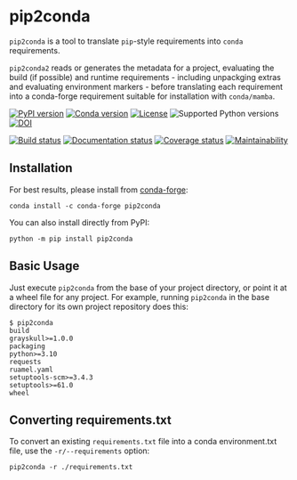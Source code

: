 # pip2conda

`pip2conda` is a tool to translate `pip`-style requirements into `conda`
requirements.

`pip2conda2` reads or generates the metadata for a project,
evaluating the build (if possible) and runtime requirements - including unpackging
extras and evaluating environment markers - before translating each requirement
into a conda-forge requirement suitable for installation with `conda/mamba`.

[![PyPI version](https://badge.fury.io/py/pip2conda.svg)](http://badge.fury.io/py/pip2conda)
[![Conda version](https://img.shields.io/conda/vn/conda-forge/pip2conda.svg)](https://anaconda.org/conda-forge/pip2conda/)
[![License](https://img.shields.io/pypi/l/pip2conda.svg)](https://choosealicense.com/licenses/gpl-3.0/)
![Supported Python versions](https://img.shields.io/pypi/pyversions/pip2conda.svg)
[![DOI](https://zenodo.org/badge/454433504.svg)](https://zenodo.org/badge/latestdoi/454433504)

[![Build status](https://github.com/duncanmmacleod/pip2conda/actions/workflows/test.yml/badge.svg?branch=main)](https://github.com/duncanmmacleod/pip2conda/actions/workflows/test.yml)
[![Documentation status](https://readthedocs.org/projects/pip2conda/badge/?version=latest)](https://pip2conda.readthedocs.io/en/latest/?badge=latest)
[![Coverage status](https://codecov.io/gh/duncanmmacleod/pip2conda/branch/main/graph/badge.svg)](https://codecov.io/gh/duncanmmacleod/pip2conda)
[![Maintainability](https://api.codeclimate.com/v1/badges/767d8f5a2468fabb583b/maintainability)](https://codeclimate.com/github/duncanmmacleod/pip2conda/maintainability)

## Installation

For best results, please install from [conda-forge](https://conda-forge.org/):

```shell
conda install -c conda-forge pip2conda
```

You can also install directly from PyPI:

```shell
python -m pip install pip2conda
```

## Basic Usage

Just execute `pip2conda` from the base of your project directory, or point
it at a wheel file for any project.
For example, running `pip2conda` in the base directory for its own
project repository does this:

```console
$ pip2conda
build
grayskull>=1.0.0
packaging
python>=3.10
requests
ruamel.yaml
setuptools-scm>=3.4.3
setuptools>=61.0
wheel
```

## Converting requirements.txt

To convert an existing `requirements.txt` file into a conda environment.txt file,
use the `-r/--requirements` option:

```shell
pip2conda -r ./requirements.txt
```
